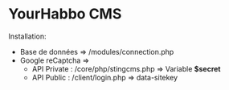 # YourHabbo CMS 
Installation:

- Base de données => /modules/connection.php
- Google reCaptcha =>
   - API Private : /core/php/stingcms.php => Variable **$secret**
   - API Public :  /client/login.php => data-sitekey
